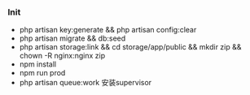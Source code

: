 ### Init
- php artisan key:generate  && php artisan config:clear
- php artisan migrate && db:seed
- php artisan storage:link && cd storage/app/public && mkdir zip && chown -R  nginx:nginx zip
- npm install
- npm run prod
- php artisan queue:work 安装supervisor

